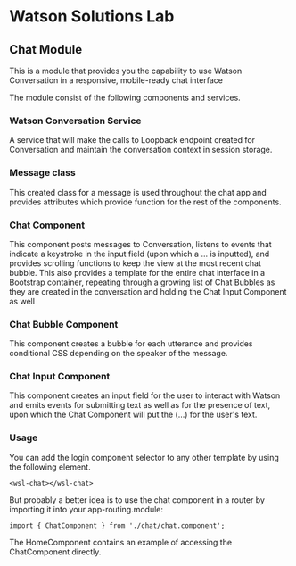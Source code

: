 # Watson Solutions Lab

## Chat Module

This is a module that provides you the capability to use Watson Conversation in a responsive, mobile-ready chat interface

The module consist of the following components and services.

### Watson Conversation Service
A service that will make the calls to Loopback endpoint created for Conversation and maintain the conversation context in session storage.

### Message class
This created class for a message is used throughout the chat app and provides attributes which provide function for the rest of the components.

### Chat Component
 This component posts messages to Conversation, listens to events that indicate a keystroke in the input field (upon which a ... is inputted), and provides scrolling functions to keep the view at the most recent chat bubble. This also provides a template for the entire chat interface in a Bootstrap container, repeating through a growing list of Chat Bubbles as they are created in the conversation and holding the Chat Input Component as well

### Chat Bubble Component
This component creates a bubble for each utterance and provides conditional CSS depending on the speaker of the message.

### Chat Input Component
This component creates an input field for the user to interact with Watson and emits events for submitting text as well as for the presence of text, upon which the Chat Component will put the (...) for the user's text.

### Usage
You can add the login component selector to any other template by using the following element.
```
<wsl-chat></wsl-chat>
```
But probably a better idea is to use the chat component in a router by importing it into your app-routing.module:
```
import { ChatComponent } from './chat/chat.component';
```


The HomeComponent contains an example of accessing the ChatComponent directly.
